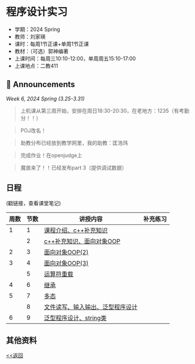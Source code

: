 # 程序设计实习

* 学期：2024 Spring
* 教师：刘家瑛
* 课时：每周1节正课+单周1节正课
* 教材：（可选）郭神编著
* 上课时间：每周三10:10-12:00，单周周五15:10-17:00
* 上课地点：二教411

## 📢 Announcements

*Week 6, 2024 Spring (3.25-3.31)*

> 上机课从第三周开始，安排在周日18:30-20:30，在老地方：1235（有考勤分！！）

> POJ改名！

> 助教分布已经放到教学网里，我的助教：匡浩玮

> 完成作业！在openjudge上

> 魔兽来了！！已经发布part 3（提供调试数据）

## 日程
(戳链接，查看课堂笔记)

| 周数 |节数| 讲授内容 | 补充练习 |
| ---- |----| -------- | -------- |
|1|1|[课程介绍、c++补充知识](https://calvinxiaocao.github.io/courses/practice-of-programming/lec1.html)||
||2|[c++补充知识、面向对象OOP](https://calvinxiaocao.github.io/courses/practice-of-programming/lec2.html)||
|2|3|[面向对象OOP(2)](https://calvinxiaocao.github.io/courses/practice-of-programming/lec3.html)||
|3|4|[面向对象OOP(3)](https://calvinxiaocao.github.io/courses/practice-of-programming/lec4.html)||
||5|[运算符重载](https://calvinxiaocao.github.io/courses/practice-of-programming/lec5.html)||
|4|6|[继承](https://calvinxiaocao.github.io/courses/practice-of-programming/lec6.html)||
|5|7|[多态](https://calvinxiaocao.github.io/courses/practice-of-programming/lec7.html)||
||8|[文件读写、输入输出、泛型程序设计](https://calvinxiaocao.github.io/courses/practice-of-programming/lec8.html)||
|6|9|[泛型程序设计、string类](https://calvinxiaocao.github.io/courses/practice-of-programming/lec9.html)||

## 其他资料

[<<返回](university_courses)